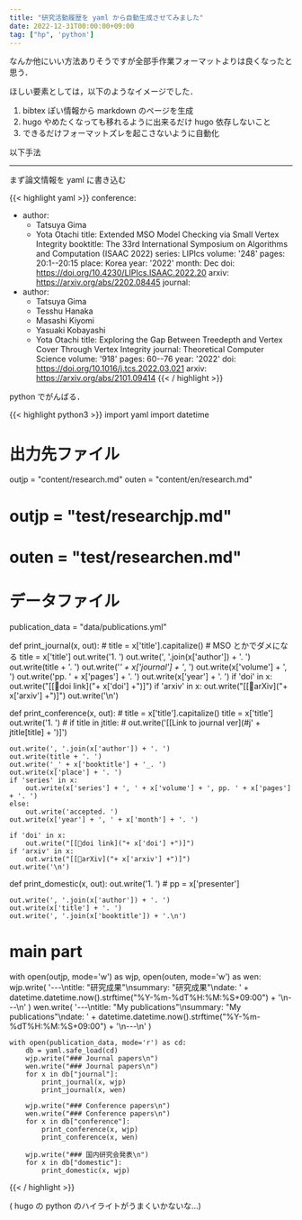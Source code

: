 ```yaml
---
title: "研究活動履歴を yaml から自動生成させてみました"
date: 2022-12-31T00:00:00+09:00
tag: ["hp", 'python']
---
```

なんか他にいい方法ありそうですが全部手作業フォーマットよりは良くなったと思う．

ほしい要素としては，以下のようなイメージでした．
1. bibtex ぽい情報から markdown のページを生成
2. hugo やめたくなっても移れるように出来るだけ hugo 依存しないこと
3. できるだけフォーマットズレを起こさないように自動化

以下手法

----

まず論文情報を yaml に書き込む

{{< highlight yaml >}}
conference:
  - author:
      - Tatsuya Gima
      - Yota Otachi
    title: Extended MSO Model Checking via Small Vertex Integrity
    booktitle: The 33rd International Symposium on Algorithms and Computation (ISAAC 2022)
    series: LIPIcs
    volume: '248'
    pages: 20:1--20:15
    place: Korea
    year: '2022'
    month: Dec
    doi: https://doi.org/10.4230/LIPIcs.ISAAC.2022.20
    arxiv: https://arxiv.org/abs/2202.08445
journal:
  - author: 
      - Tatsuya Gima
      - Tesshu Hanaka
      - Masashi Kiyomi
      - Yasuaki Kobayashi
      - Yota Otachi
    title: Exploring the Gap Between Treedepth and Vertex Cover Through Vertex Integrity
    journal: Theoretical Computer Science
    volume: '918'
    pages: 60--76
    year: '2022'
    doi: https://doi.org/10.1016/j.tcs.2022.03.021
    arxiv: https://arxiv.org/abs/2101.09414
{{< / highlight >}}

python でがんばる．


{{< highlight python3 >}}
import yaml
import datetime

# 出力先ファイル
outjp = "content/research.md"
outen = "content/en/research.md"
# outjp = "test/researchjp.md"
# outen = "test/researchen.md"

# データファイル
publication_data = "data/publications.yml"

def print_journal(x, out):
    # title = x['title'].capitalize() 
    # MSO とかでダメになる
    title = x['title']
    out.write('1. ')
    out.write(', '.join(x['author']) + '. ')
    out.write(title + '. ')
    out.write('_' + x['journal'] + '_, ')
    out.write(x['volume'] + ', ')
    out.write('pp. ' + x['pages'] + '. ')
    out.write(x['year'] + '. ')
    if 'doi' in x:
        out.write("[[📖doi link]("+ x['doi'] +")]")
    if 'arxiv' in x:
        out.write("[[📝arXiv]("+ x['arxiv'] +")]")
    out.write('\n')

def print_conference(x, out):
    # title = x['title'].capitalize()
    title = x['title']
    out.write('1. ')
    # if title in jtitle:
    #     out.write('[[Link to journal ver](#j' + jtitle[title] + ')]')

    out.write(', '.join(x['author']) + '. ')
    out.write(title + '. ')
    out.write('_' + x['booktitle'] + '_. ')
    out.write(x['place'] + '. ')
    if 'series' in x:
        out.write(x['series'] + ', ' + x['volume'] + ', pp. ' + x['pages'] + '. ')
    else:
        out.write('accepted. ')
    out.write(x['year'] + ', ' + x['month'] + '. ')

    if 'doi' in x:
        out.write("[[📖doi link]("+ x['doi'] +")]")
    if 'arxiv' in x:
        out.write("[[📝arXiv]("+ x['arxiv'] +")]")
    out.write('\n')

def print_domestic(x, out):
    out.write('1. ')
    # pp = x['presenter']
    
    out.write(', '.join(x['author']) + '. ')
    out.write(x['title'] + '. ')
    out.write(', '.join(x['booktitle']) + '.\n')

# main part 

with open(outjp, mode='w') as wjp, open(outen, mode='w') as wen:
    wjp.write(
        '---\ntitle: "研究成果"\nsummary: "研究成果"\ndate: ' + 
        datetime.datetime.now().strftime("%Y-%m-%dT%H:%M:%S+09:00") + '\n---\n'
    )
    wen.write(
        '---\ntitle: "My publications"\nsummary: "My publications"\ndate: ' + 
        datetime.datetime.now().strftime("%Y-%m-%dT%H:%M:%S+09:00") + '\n---\n'
    )

    with open(publication_data, mode='r') as cd:
        db = yaml.safe_load(cd)
        wjp.write("### Journal papers\n")
        wen.write("### Journal papers\n")
        for x in db["journal"]:
            print_journal(x, wjp)
            print_journal(x, wen)

        wjp.write("### Conference papers\n")
        wen.write("### Conference papers\n")
        for x in db["conference"]:
            print_conference(x, wjp)
            print_conference(x, wen)

        wjp.write("### 国内研究会発表\n")
        for x in db["domestic"]:
            print_domestic(x, wjp)

{{< / highlight >}}

( hugo の python のハイライトがうまくいかないな…)
